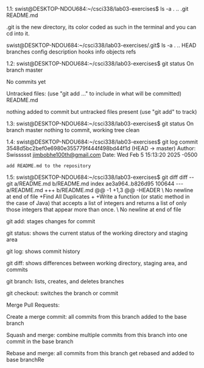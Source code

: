 1.1:
swist@DESKTOP-NDOU684:~/csci338/lab03-exercises$ ls -a
.  ..  .git  README.md

.git is the new directory, its color coded as such in the terminal and you can cd into it.


swist@DESKTOP-NDOU684:~/csci338/lab03-exercises/.git$ ls -a
.  ..  HEAD  branches  config  description  hooks  info  objects  refs



1.2:
swist@DESKTOP-NDOU684:~/csci338/lab03-exercises$ git status
On branch master

No commits yet

Untracked files:
  (use "git add <file>..." to include in what will be committed)
    	README.md

nothing added to commit but untracked files present (use "git add" to track)



1.3:
swist@DESKTOP-NDOU684:~/csci338/lab03-exercises$ git status
On branch master
nothing to commit, working tree clean


1.4:
swist@DESKTOP-NDOU684:~/csci338/lab03-exercises$ git log
commit 3548d5bc2bef0e6980e355779f444f498bd44f1d (HEAD -> master)
Author: Swissssst <jimbobhe100th@gmail.com>
Date:   Wed Feb 5 15:13:20 2025 -0500

	add README.md to the repository


1.5:
swist@DESKTOP-NDOU684:~/csci338/lab03-exercises$ git diff
diff --git a/README.md b/README.md
index ae3a964..b826d95 100644
--- a/README.md
+++ b/README.md
@@ -1 +1,3 @@
-HEADER
\ No newline at end of file
+Find All Duplicates
+
+Write a function (or static method in the case of Java) that accepts a list of integers and returns a list of only those integers that appear more than once.
\ No newline at end of file



git add: stages changes for commit

git status: shows the current status of the working directory and staging area

git log: shows commit history

git diff: shows differences between working directory, staging area, and commits

git branch: lists, creates, and deletes branches

git checkout: switches the branch or commit



Merge Pull Requests:

Create a merge commit: all commits from this branch added to the base branch

Squash and merge: combine multiple commits from this branch into one commit in the base branch

Rebase and merge: all commits from this branch get rebased and added to base branchRe
